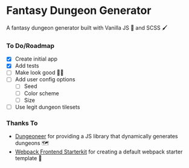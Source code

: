 # Fantasy Dungeon Generator

A fantasy dungeon generator built with Vanilla JS 🍦 and SCSS 🖌️

### To Do/Roadmap
- [x] Create initial app
- [x] Add tests
- [ ] Make look good 👨‍🎨
- [ ] Add user config options
  - [ ] Seed
  - [ ] Color scheme
  - [ ] Size
- [ ] Use legit dungeon tilesets

### Thanks To
- [Dungeoneer](https://www.npmjs.com/package/dungeoneer) for providing a JS library that dynamically generates dungeons 🗺️
- [Webpack Frontend Starterkit](https://github.com/wbkd/webpack-starter) for creating a default webpack starter template 🙌